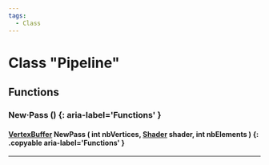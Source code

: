 ```yaml
---
tags:
  - Class
---
```

# Class "Pipeline"

## Functions

### New·Pass () {: aria-label='Functions' }
#### [VertexBuffer](VertexBuffer.md) NewPass ( int nbVertices, [Shader](Shader.md) shader, int nbElements ) {: .copyable aria-label='Functions' }

___
